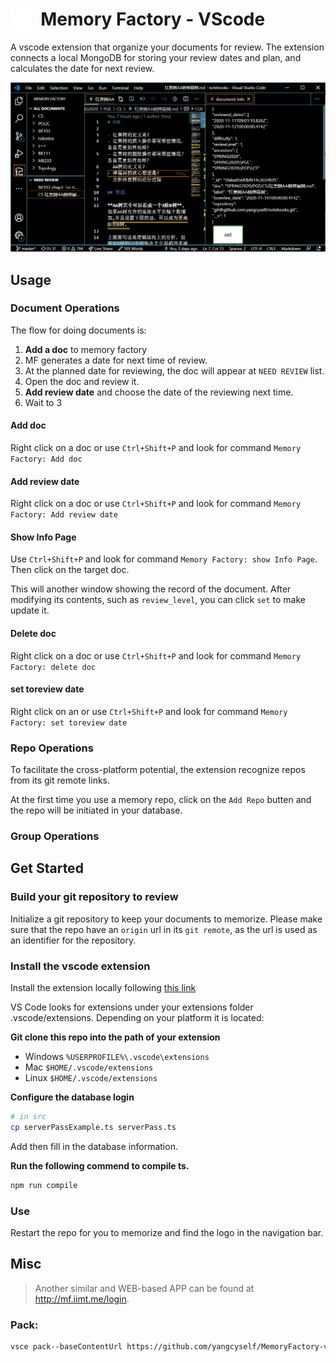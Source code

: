 # <img style="float: left;" src="media/ji.png" height="35"> &nbsp;&nbsp;Memory Factory - VScode

A vscode extension that organize your documents for review. The extension connects a local MongoDB for storing your review dates and plan, and calculates the date for next review.

![](media/example.png)

## Usage

### Document Operations

The flow for doing documents is:

1. **Add a doc** to memory factory
2. MF generates a date for next time of review.
3. At the planned date for reviewing, the doc will appear at `NEED REVIEW` list.
4. Open the doc and review it. 
5. **Add review date** and choose the date of the reviewing next time.
6. Wait to 3

#### Add doc

Right click on a doc or use `Ctrl+Shift+P` and look for command `Memory Factory: Add doc`

#### Add review date

Right click on a doc or use `Ctrl+Shift+P` and look for command `Memory Factory: Add review date`

#### Show Info Page

Use `Ctrl+Shift+P` and look for command `Memory Factory: show Info Page`. Then click on the target doc.

This will another window showing the record of the document. After modifying its contents, such as `review_level`, you can click `set` to make update it.

#### Delete doc

Right click on a doc or use `Ctrl+Shift+P` and look for command `Memory Factory: delete doc`

#### set toreview date

Right click on an or use `Ctrl+Shift+P` and look for command `Memory Factory: set toreview date`

### Repo Operations

To facilitate the cross-platform potential, the extension recognize repos from its git remote links.

At the first time you use a memory repo, click on the `Add Repo` butten and the repo will be initiated in your database.

### Group Operations


## Get Started

### Build your git repository to review

Initialize a git repository to keep your documents to memorize. Please make sure that the repo have an `origin` url in its `git remote`, as the url is used as an identifier for the repository.

### Install the vscode extension

Install the extension locally following [this link](https://vscode-docs.readthedocs.io/en/stable/extensions/install-extension/)

VS Code looks for extensions under your extensions folder .vscode/extensions. Depending on your platform it is located:

**Git clone this repo into the path of your extension**

- Windows `%USERPROFILE%\.vscode\extensions`
- Mac `$HOME/.vscode/extensions`
- Linux `$HOME/.vscode/extensions`

**Configure the database login**

```bash
# in src
cp serverPassExample.ts serverPass.ts
```

Add then fill in the database information.

**Run the following commend to compile ts.**

```bash
npm run compile
```

### Use

Restart the repo for you to memorize and find the logo in the navigation bar.

## Misc

> Another similar and WEB-based APP can be found at http://mf.iimt.me/login.

### Pack:

```bash
vsce pack--baseContentUrl https://github.com/yangcyself/MemoryFactory-vscode.git
```